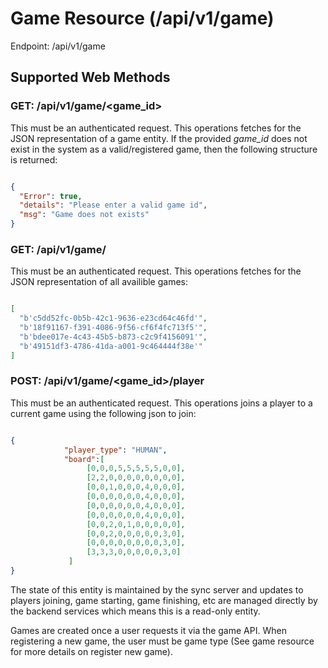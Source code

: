 # Game Resource (/api/v1/game)

Endpoint: /api/v1/game

## Supported Web Methods

### GET: /api/v1/game/<game_id>

This must be an authenticated request. This operations fetches for the JSON representation of
a game entity. If the provided *game_id* does not exist in the system as a valid/registered
game, then the following structure is returned:

```json

{
  "Error": true,
  "details": "Please enter a valid game id",
  "msg": "Game does not exists"
}

```

### GET: /api/v1/game/

This must be an authenticated request. This operations fetches for the JSON representation of
all availible games:

```json

[
  "b'c5dd52fc-0b5b-42c1-9636-e23cd64c46fd'",
  "b'18f91167-f391-4086-9f56-cf6f4fc713f5'",
  "b'bdee017e-4c43-45b5-b873-c2c9f4156091'",
  "b'49151df3-4786-41da-a001-9c464444f38e'"
]

```

### POST: /api/v1/game/<game_id>/player

This must be an authenticated request. This operations joins a player to a current game using the
following json to join:

```json

{
            "player_type": "HUMAN",
            "board":[
                 [0,0,0,5,5,5,5,5,0,0],
                 [2,2,0,0,0,0,0,0,0,0],
                 [0,0,1,0,0,0,4,0,0,0],
                 [0,0,0,0,0,0,4,0,0,0],
                 [0,0,0,0,0,0,4,0,0,0],
                 [0,0,0,0,0,0,4,0,0,0],
                 [0,0,2,0,1,0,0,0,0,0],
                 [0,0,2,0,0,0,0,0,3,0],
                 [0,0,0,0,0,0,0,0,3,0],
                 [3,3,3,0,0,0,0,0,3,0]
             ]
}

```



The state of this entity is maintained by the sync server and updates to players joining,
game starting, game finishing, etc are managed directly by the backend services which means this is a
read-only entity.


Games are created once a user requests it via the game API.
When registering a new game, the user  must be game type (See game
resource for more details on register new game).